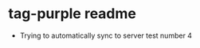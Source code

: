 # tag-purple readme

- Trying to automatically sync to server test number 4
<!--stackedit_data:
eyJoaXN0b3J5IjpbLTU5OTE1MjA3MiwtMTE1MzY4NTMxNyw3NT
kzMzE2ODQsLTMwOTQxNzY5MF19
-->